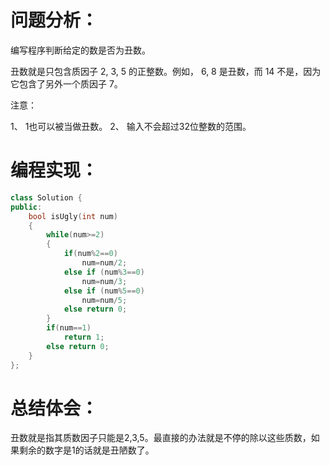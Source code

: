 # 问题分析：

编写程序判断给定的数是否为丑数。

丑数就是只包含质因子 2, 3, 5 的正整数。例如， 6, 8 是丑数，而 14 不是，因为它包含了另外一个质因子 7。

注意：

1、 1也可以被当做丑数。
2、 输入不会超过32位整数的范围。
# 编程实现：
```c++
class Solution {
public:
    bool isUgly(int num) 
    {
        while(num>=2)
        {
            if(num%2==0)
                num=num/2;
            else if (num%3==0)
                num=num/3;
            else if (num%5==0)
                num=num/5; 
            else return 0;
        }
        if(num==1)
            return 1;
        else return 0;
    }
};
```
# 总结体会：
丑数就是指其质数因子只能是2,3,5。最直接的办法就是不停的除以这些质数，如果剩余的数字是1的话就是丑陋数了。